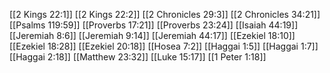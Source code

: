 [[2 Kings 22:1]]
[[2 Kings 22:2]]
[[2 Chronicles 29:3]]
[[2 Chronicles 34:21]]
[[Psalms 119:59]]
[[Proverbs 17:21]]
[[Proverbs 23:24]]
[[Isaiah 44:19]]
[[Jeremiah 8:6]]
[[Jeremiah 9:14]]
[[Jeremiah 44:17]]
[[Ezekiel 18:10]]
[[Ezekiel 18:28]]
[[Ezekiel 20:18]]
[[Hosea 7:2]]
[[Haggai 1:5]]
[[Haggai 1:7]]
[[Haggai 2:18]]
[[Matthew 23:32]]
[[Luke 15:17]]
[[1 Peter 1:18]]
